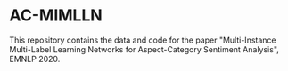 # AC-MIMLLN
This repository contains the data and code for the paper "Multi-Instance Multi-Label Learning Networks for Aspect-Category Sentiment Analysis", EMNLP 2020.
